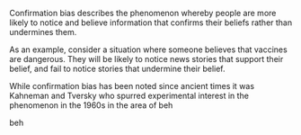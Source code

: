 Confirmation bias describes the phenomenon whereby people are more likely to notice and believe information that confirms their beliefs rather than undermines them. 

As an example, consider a situation where someone believes that vaccines are dangerous. They will be likely to notice news stories that support their belief,  and fail to notice  stories that undermine their belief. 

While confirmation bias has been noted since ancient times it was Kahneman and Tversky who spurred experimental interest in the phenomenon in the 1960s in the area of beh

beh

